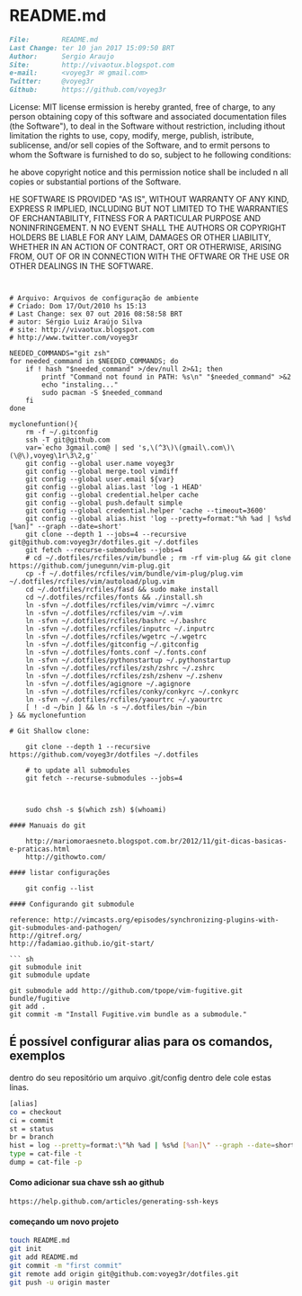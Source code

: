 # README.md

``` markdown
File:		 README.md
Last Change: ter 10 jan 2017 15:09:50 BRT
Author:		 Sergio Araujo
Site:		 http://vivaotux.blogspot.com
e-mail:      <voyeg3r ✉ gmail.com>
Twitter:	 @voyeg3r
Github:      https://github.com/voyeg3r
```

License: MIT license
ermission is hereby granted, free of charge, to any person obtaining copy of
this software and associated documentation files (the Software"), to deal in
the Software without restriction, including ithout limitation the rights to
use, copy, modify, merge, publish, istribute, sublicense, and/or sell copies of
the Software, and to ermit persons to whom the Software is furnished to do so,
subject to he following conditions:

he above copyright notice and this permission notice shall be included n all
copies or substantial portions of the Software.

HE SOFTWARE IS PROVIDED "AS IS", WITHOUT WARRANTY OF ANY KIND, EXPRESS R
IMPLIED, INCLUDING BUT NOT LIMITED TO THE WARRANTIES OF ERCHANTABILITY, FITNESS
FOR A PARTICULAR PURPOSE AND NONINFRINGEMENT.  N NO EVENT SHALL THE AUTHORS OR
COPYRIGHT HOLDERS BE LIABLE FOR ANY LAIM, DAMAGES OR OTHER LIABILITY, WHETHER
IN AN ACTION OF CONTRACT, ORT OR OTHERWISE, ARISING FROM, OUT OF OR IN
CONNECTION WITH THE OFTWARE OR THE USE OR OTHER DEALINGS IN THE SOFTWARE.
```


# Arquivo: Arquivos de configuração de ambiente
# Criado: Dom 17/Out/2010 hs 15:13
# Last Change: sex 07 out 2016 08:58:58 BRT
# autor: Sérgio Luiz Araújo Silva
# site: http://vivaotux.blogspot.com
# http://www.twitter.com/voyeg3r

NEEDED_COMMANDS="git zsh"
for needed_command in $NEEDED_COMMANDS; do
    if ! hash "$needed_command" >/dev/null 2>&1; then
        printf "Command not found in PATH: %s\n" "$needed_command" >&2
        echo "instaling..."
        sudo pacman -S $needed_command
    fi
done

myclonefuntion(){
    rm -f ~/.gitconfig
    ssh -T git@github.com
    var=`echo 3gmail.com@ | sed 's,\(^3\)\(gmail\.com\)\(\@\),voyeg\1r\3\2,g'`
    git config --global user.name voyeg3r
    git config --global merge.tool vimdiff
    git config --global user.email ${var}
    git config --global alias.last 'log -1 HEAD'
    git config --global credential.helper cache
    git config --global push.default simple
    git config --global credential.helper 'cache --timeout=3600'
    git config --global alias.hist 'log --pretty=format:"%h %ad | %s%d [%an]" --graph --date=short'
    git clone --depth 1 --jobs=4 --recursive  git@github.com:voyeg3r/dotfiles.git ~/.dotfiles
    git fetch --recurse-submodules --jobs=4
    # cd ~/.dotfiles/rcfiles/vim/bundle ; rm -rf vim-plug && git clone https://github.com/junegunn/vim-plug.git
    cp -f ~/.dotfiles/rcfiles/vim/bundle/vim-plug/plug.vim ~/.dotfiles/rcfiles/vim/autoload/plug.vim
    cd ~/.dotfiles/rcfiles/fasd && sudo make install
    cd ~/.dotfiles/rcfiles/fonts && ./install.sh
    ln -sfvn ~/.dotfiles/rcfiles/vim/vimrc ~/.vimrc
    ln -sfvn ~/.dotfiles/rcfiles/vim ~/.vim
    ln -sfvn ~/.dotfiles/rcfiles/bashrc ~/.bashrc
    ln -sfvn ~/.dotfiles/rcfiles/inputrc ~/.inputrc
    ln -sfvn ~/.dotfiles/rcfiles/wgetrc ~/.wgetrc
    ln -sfvn ~/.dotfiles/gitconfig ~/.gitconfig
    ln -sfvn ~/.dotfiles/fonts.conf ~/.fonts.conf
    ln -sfvn ~/.dotfiles/pythonstartup ~/.pythonstartup
    ln -sfvn ~/.dotfiles/rcfiles/zsh/zshrc ~/.zshrc
    ln -sfvn ~/.dotfiles/rcfiles/zsh/zshenv ~/.zshenv
    ln -sfvn ~/.dotfiles/agignore ~/.agignore
    ln -sfvn ~/.dotfiles/rcfiles/conky/conkyrc ~/.conkyrc
    ln -sfvn ~/.dotfiles/rcfiles/yaourtrc ~/.yaourtrc
    [ ! -d ~/bin ] && ln -s ~/.dotfiles/bin ~/bin
} && myclonefuntion

# Git Shallow clone:

    git clone --depth 1 --recursive https://github.com/voyeg3r/dotfiles ~/.dotfiles

    # to update all submodules
    git fetch --recurse-submodules --jobs=4



    sudo chsh -s $(which zsh) $(whoami)

#### Manuais do git

	http://mariomoraesneto.blogspot.com.br/2012/11/git-dicas-basicas-e-praticas.html
	http://githowto.com/

#### listar configurações

	git config --list

#### Configurando git submodule

reference: http://vimcasts.org/episodes/synchronizing-plugins-with-git-submodules-and-pathogen/
http://gitref.org/
http://fadamiao.github.io/git-start/

``` sh
git submodule init
git submodule update

git submodule add http://github.com/tpope/vim-fugitive.git bundle/fugitive
git add .
git commit -m "Install Fugitive.vim bundle as a submodule."
```

## É possível configurar alias para os comandos, exemplos


dentro do seu repositório um arquivo .git/config
dentro dele cole estas linas.

```bash
[alias]
co = checkout
ci = commit
st = status
br = branch
hist = log --pretty=format:\"%h %ad | %s%d [%an]\" --graph --date=short
type = cat-file -t
dump = cat-file -p
```

#### Como adicionar sua chave ssh ao github


	https://help.github.com/articles/generating-ssh-keys

####  começando um novo projeto

```sh
touch README.md
git init
git add README.md
git commit -m "first commit"
git remote add origin git@github.com:voyeg3r/dotfiles.git
git push -u origin master
```
